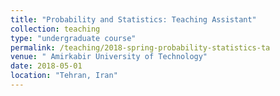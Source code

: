 ```yaml
---
title: "Probability and Statistics: Teaching Assistant"
collection: teaching
type: "undergraduate course"
permalink: /teaching/2018-spring-probability-statistics-ta
venue: " Amirkabir University of Technology"
date: 2018-05-01
location: "Tehran, Iran"
---
```



